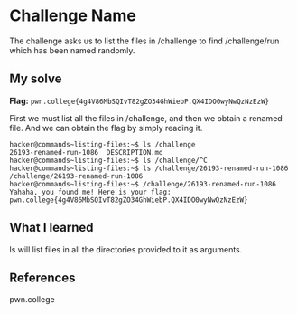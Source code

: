 # Challenge Name
The challenge asks us to list the files in /challenge to find /challenge/run which has been named randomly.

## My solve
**Flag:** `pwn.college{4g4V86MbSQIvT82gZO34GhWiebP.QX4IDO0wyNwQzNzEzW}`

First we must list all the files in /challenge, and then we obtain a renamed file. And we can obtain the flag by simply reading it.

```
hacker@commands~listing-files:~$ ls /challenge
26193-renamed-run-1086  DESCRIPTION.md
hacker@commands~listing-files:~$ ls /challenge/^C
hacker@commands~listing-files:~$ ls /challenge/26193-renamed-run-1086
/challenge/26193-renamed-run-1086
hacker@commands~listing-files:~$ /challenge/26193-renamed-run-1086
Yahaha, you found me! Here is your flag:
pwn.college{4g4V86MbSQIvT82gZO34GhWiebP.QX4IDO0wyNwQzNzEzW}
```

## What I learned
ls will list files in all the directories provided to it as arguments.

## References 
pwn.college
